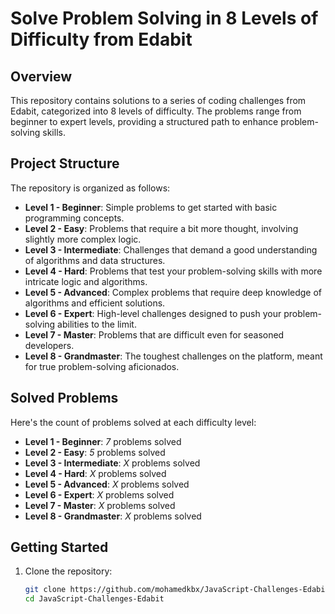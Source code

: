 # Solve Problem Solving in 8 Levels of Difficulty from Edabit

## Overview

This repository contains solutions to a series of coding challenges from Edabit, categorized into 8 levels of difficulty. The problems range from beginner to expert levels, providing a structured path to enhance problem-solving skills.

## Project Structure

The repository is organized as follows:

- **Level 1 - Beginner**: Simple problems to get started with basic programming concepts.
- **Level 2 - Easy**: Problems that require a bit more thought, involving slightly more complex logic.
- **Level 3 - Intermediate**: Challenges that demand a good understanding of algorithms and data structures.
- **Level 4 - Hard**: Problems that test your problem-solving skills with more intricate logic and algorithms.
- **Level 5 - Advanced**: Complex problems that require deep knowledge of algorithms and efficient solutions.
- **Level 6 - Expert**: High-level challenges designed to push your problem-solving abilities to the limit.
- **Level 7 - Master**: Problems that are difficult even for seasoned developers.
- **Level 8 - Grandmaster**: The toughest challenges on the platform, meant for true problem-solving aficionados.

## Solved Problems

Here's the count of problems solved at each difficulty level:

- **Level 1 - Beginner**: _7_ problems solved
- **Level 2 - Easy**: _5_ problems solved
- **Level 3 - Intermediate**: _X_ problems solved
- **Level 4 - Hard**: _X_ problems solved
- **Level 5 - Advanced**: _X_ problems solved
- **Level 6 - Expert**: _X_ problems solved
- **Level 7 - Master**: _X_ problems solved
- **Level 8 - Grandmaster**: _X_ problems solved

## Getting Started

1. Clone the repository:

   ```bash
   git clone https://github.com/mohamedkbx/JavaScript-Challenges-Edabit.git
   cd JavaScript-Challenges-Edabit
   ```
